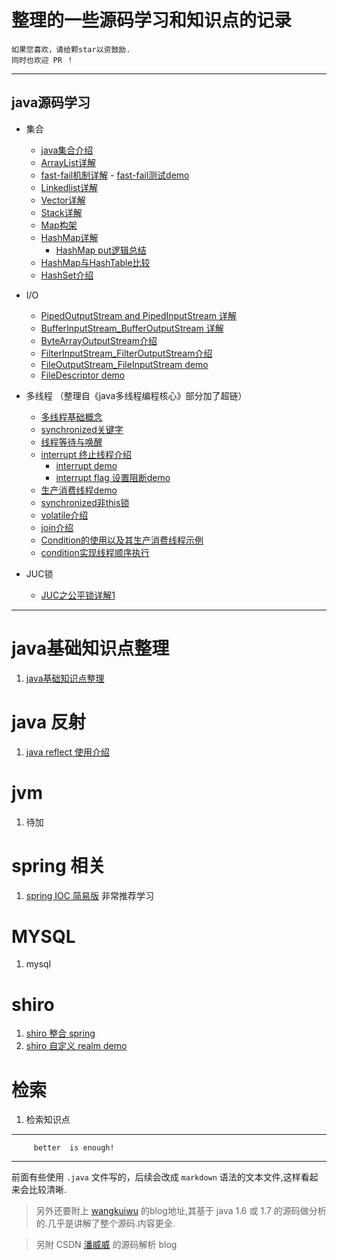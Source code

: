 ﻿

# 整理的一些源码学习和知识点的记录

    如果您喜欢，请给颗star以资鼓励.  
    同时也欢迎 PR ！


---

## java源码学习



- 集合

  - [java集合介绍][1]
  - [ArrayList详解][2]
  - [fast-fail机制详解][3]
        - [fast-fail测试demo][4]
  - [Linkedlist详解][5]
  - [Vector详解][6]
  - [Stack详解][7]
  - [Map构架][8]
  - [HashMap详解][9]
     - [HashMap put逻辑总结][10]
  - [HashMap与HashTable比较][11]
  - [HashSet介绍][12]
    
- I/O 
    - [PipedOutputStream and PipedInputStream 详解][13]
    - [BufferInputStream_BufferOutputStream 详解][14]
    - [ByteArrayOutputStream介绍][15]
    - [FilterInputStream_FilterOutputStream介绍][16]
    - [FileOutputStream_FileInputStream demo][17]
    - [FileDescriptor demo][18]

- 多线程   （整理自《java多线程编程核心》部分加了超链） 
    - [多线程基础概念][19]
    - [synchronized关键字][20] 
    - [线程等待与唤醒][21]
    - [interrupt 终止线程介绍][22]
        - [interrupt demo][23]
        - [interrupt flag 设置阻断demo][24]
    - [生产消费线程demo][25]
    - [synchronized非this锁][26]  
    - [volatile介绍][27]
    - [join介绍][28]
    - [Condition的使用以及其生产消费线程示例][29] 
    - [condition实现线程顺序执行][30]

- JUC锁
    -   [JUC之公平锁详解1][31]

---

# java基础知识点整理

1. [java基础知识点整理][32]

# java 反射
 1. [java reflect 使用介绍][33]

# jvm 
1. 待加

# spring 相关
1. [spring IOC 简易版][34]  非常推荐学习

# MYSQL

 1. mysql 
 

# shiro
 1. [shiro 整合 spring][35] 
 2. [shiro 自定义 realm demo][36]

# 检索

1. 检索知识点

---

         better  is enough!

---


前面有些使用 `.java` 文件写的，后续会改成 `markdown` 语法的文本文件,这样看起来会比较清晰.


> 另外还要附上 [wangkuiwu][37] 的blog地址,其基于 java 1.6 或 1.7 的源码做分析的.几乎是讲解了整个源码.内容更全.

> 另附 CSDN [潘威威][38] 的源码解析 blog



        
        
            

        


  [1]: https://github.com/static-mkk/java8SourceLearn/blob/master/%E9%9B%86%E5%90%88/JavaCollection_.java
  [2]: https://github.com/static-mkk/java8SourceLearn/blob/master/%E9%9B%86%E5%90%88/ArrayListDetail.java
  [3]: https://github.com/static-mkk/java8SourceLearn/blob/master/%E9%9B%86%E5%90%88/fail_fast_detail.md
  [4]: https://github.com/static-mkk/java8SourceLearn/blob/master/%E9%9B%86%E5%90%88/fail_fast_demo.java
  [5]: https://github.com/static-mkk/java8SourceLearn/blob/master/%E9%9B%86%E5%90%88/LinkedListDeatil.java
  [6]: https://github.com/static-mkk/java8SourceLearn/blob/master/%E9%9B%86%E5%90%88/VectorDetail.java
  [7]: https://github.com/static-mkk/java8SourceLearn/blob/master/%E9%9B%86%E5%90%88/StackDetail.java
  [8]: https://github.com/static-mkk/java8SourceLearn/blob/master/%E9%9B%86%E5%90%88/Map%E6%9E%84%E6%9E%B6%E8%AF%A6%E8%A7%A3.md
  [9]: https://github.com/static-mkk/java8SourceLearn/blob/master/%E9%9B%86%E5%90%88/HashMap%E8%AF%A6%E8%A7%A3.md
  [10]: https://github.com/static-mkk/java8SourceLearn/blob/master/%E9%9B%86%E5%90%88/HashMap%E5%8E%9F%E7%90%86%E6%80%BB%E7%BB%93.md
  [11]: https://github.com/static-mkk/java8SourceLearn/blob/master/%E9%9B%86%E5%90%88/HashTable_HashMap%E6%AF%94%E8%BE%83.md
  [12]: https://github.com/static-mkk/java8SourceLearn/blob/master/%E9%9B%86%E5%90%88/HashSet%E4%BB%8B%E7%BB%8D.md
  [13]: https://github.com/static-mkk/java8SourceLearn/blob/master/I.O/PipedInputStream_PipedOutputStream.md
  [14]: https://github.com/static-mkk/java8SourceLearn/blob/master/I.O/BufferInputStream_BufferOutputStream.md
  [15]: https://github.com/static-mkk/java8SourceLearn/blob/master/I.O/ByteArrayOutputStream%E8%AF%A6%E8%A7%A3.md
  [16]: https://github.com/static-mkk/java8SourceLearn/blob/master/I.O/FilterInputStream_FilterOutputStream.md
  [17]: https://github.com/static-mkk/java8SourceLearn/blob/master/I.O/FileOutputStream_FileInputStream_demo.md
  [18]: https://github.com/static-mkk/java8SourceLearn/blob/master/I.O/FileDescriptor_demo.md
  [19]: https://github.com/static-mkk/java8SourceLearn/blob/master/thread/%E5%A4%9A%E7%BA%BF%E7%A8%8B_%E5%9F%BA%E7%A1%80%E6%A6%82%E5%BF%B5.md
  [20]: https://github.com/static-mkk/java8SourceLearn/blob/master/thread/synchronized%E5%85%B3%E9%94%AE%E5%AD%97.md
  [21]: https://github.com/static-mkk/java8SourceLearn/blob/master/thread/%E7%BA%BF%E7%A8%8B%E7%AD%89%E5%BE%85%E4%B8%8E%E5%94%A4%E9%86%92.md
  [22]: https://github.com/static-mkk/java8SourceLearn/blob/master/thread/Interrupt%E7%BB%88%E6%AD%A2%E7%BA%BF%E7%A8%8B%E4%BB%8B%E7%BB%8D.md
  [23]: https://github.com/static-mkk/java8SourceLearn/blob/master/thread/InterruptDemoOne.java
  [24]: https://github.com/static-mkk/java8SourceLearn/blob/master/thread/FlagInterruptThread.java
  [25]: https://github.com/static-mkk/java8SourceLearn/blob/master/thread/%E7%94%9F%E4%BA%A7%E6%B6%88%E8%B4%B9%E7%BA%BF%E7%A8%8Bdemo.md
  [26]: https://mp.csdn.net/mdeditor/79843747
  [27]: https://mp.csdn.net/mdeditor/79901661
  [28]: https://mp.csdn.net/mdeditor/79920177
  [29]: https://github.com/static-mkk/java8SourceLearn/blob/master/thread/Condition%E7%9A%84%E4%BD%BF%E7%94%A8%E4%BB%A5%E5%8F%8A%E5%85%B6%E7%94%9F%E4%BA%A7%E6%B6%88%E8%B4%B9%E7%BA%BF%E7%A8%8B%E7%A4%BA%E4%BE%8B.md
  [30]: https://github.com/static-mkk/java8SourceLearn/blob/master/thread/condition%E5%AE%9E%E7%8E%B0%E7%BA%BF%E7%A8%8B%E9%A1%BA%E5%BA%8F.md
  [31]: https://github.com/static-mkk/something/blob/master/thread/JUC%E4%B9%8B%E5%85%AC%E5%B9%B3%E9%94%81%E8%AF%A6%E8%A7%A31.md
  [32]: https://github.com/static-mkk/something/blob/master/review/review_javapart.md
  [33]: https://github.com/static-mkk/something/blob/master/review/java_reflect.md
  [34]: https://github.com/static-mkk/something/tree/master/spring/spring-ioc
  [35]: https://github.com/static-mkk/something/tree/master/shiro_about
  [36]: https://github.com/static-mkk/something/tree/master/shiro_about/shiro-customRealm
  [37]: http://wangkuiwu.github.io
  [38]: http://blog.csdn.net/panweiwei1994